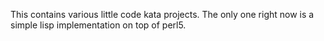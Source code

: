 This contains various little code kata projects. The only one right now is a simple lisp implementation on top of perl5.
